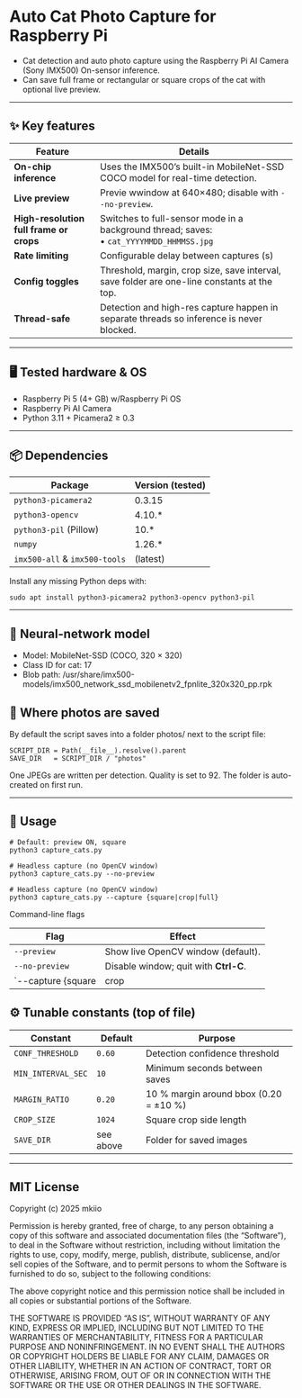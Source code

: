 # Auto Cat Photo Capture for Raspberry Pi

* Cat detection and auto photo capture using the Raspberry Pi AI Camera (Sony IMX500) On-sensor inference.  
* Can save full frame or rectangular or square crops of the cat with optional live preview.
---

## ✨ Key features

| Feature | Details |
|---------|---------|
| **On-chip inference** | Uses the IMX500’s built-in MobileNet-SSD COCO model for real-time detection. |
| **Live preview** | Previe wwindow at 640×480; disable with `--no-preview`. |
| **High-resolution full frame or crops** | Switches to full-sensor mode in a background thread; saves:<br>• `cat_YYYYMMDD_HHMMSS.jpg` |
| **Rate limiting** | Configurable delay between captures (s)|
| **Config toggles** | Threshold, margin, crop size, save interval, save folder are one-line constants at the top. |
| **Thread-safe** | Detection and high-res capture happen in separate threads so inference is never blocked. |

---

## 🖥️ Tested hardware & OS

* Raspberry Pi 5 (4+ GB) w/Raspberry Pi OS
* Raspberry Pi AI Camera 
* Python 3.11 + Picamera2 ≥ 0.3

---

## 📦 Dependencies

| Package | Version (tested) |
|---------|------------------|
| `python3-picamera2` | 0.3.15 |
| `python3-opencv`    | 4.10.* |
| `python3-pil` (Pillow) | 10.* |
| `numpy`             | 1.26.* |
| `imx500-all` & `imx500-tools` | (latest) |

Install any missing Python deps with:

```
sudo apt install python3-picamera2 python3-opencv python3-pil
```

---

## 🤖 Neural-network model

* Model: MobileNet-SSD (COCO, 320 × 320)
* Class ID for cat: 17
* Blob path: /usr/share/imx500-models/imx500_network_ssd_mobilenetv2_fpnlite_320x320_pp.rpk

## 📂 Where photos are saved

By default the script saves into a folder photos/ next to the script file:
```
SCRIPT_DIR = Path(__file__).resolve().parent
SAVE_DIR   = SCRIPT_DIR / "photos"
```
One JPEGs are written per detection. Quality is set to 92. The folder is auto-created on first run.

---

## 🚀 Usage
```
# Default: preview ON, square
python3 capture_cats.py

# Headless capture (no OpenCV window)
python3 capture_cats.py --no-preview

# Headless capture (no OpenCV window)
python3 capture_cats.py --capture {square|crop|full} 
```

Command-line flags


| Flag | Effect |
|------|--------|
| `--preview`     | Show live OpenCV window (default). |
| `--no-preview`  | Disable window; quit with **Ctrl-C**. |
| `--capture {square|crop|full}` | Change capture format |

## ⚙️ Tunable constants (top of file)

| Constant | Default | Purpose |
|----------|---------|---------|
| `CONF_THRESHOLD`   | `0.60` | Detection confidence threshold |
| `MIN_INTERVAL_SEC` | `10`   | Minimum seconds between saves |
| `MARGIN_RATIO`     | `0.20` | 10 % margin around bbox (0.20 = ±10 %) |
| `CROP_SIZE`        | `1024` | Square crop side length |
| `SAVE_DIR`         | see above | Folder for saved images |

---

## MIT License

Copyright (c) 2025 mkiio

Permission is hereby granted, free of charge, to any person obtaining a copy
of this software and associated documentation files (the “Software”), to deal
in the Software without restriction, including without limitation the rights
to use, copy, modify, merge, publish, distribute, sublicense, and/or sell
copies of the Software, and to permit persons to whom the Software is
furnished to do so, subject to the following conditions:

The above copyright notice and this permission notice shall be included in
all copies or substantial portions of the Software.

THE SOFTWARE IS PROVIDED “AS IS”, WITHOUT WARRANTY OF ANY KIND, EXPRESS OR
IMPLIED, INCLUDING BUT NOT LIMITED TO THE WARRANTIES OF MERCHANTABILITY,
FITNESS FOR A PARTICULAR PURPOSE AND NONINFRINGEMENT. IN NO EVENT SHALL THE
AUTHORS OR COPYRIGHT HOLDERS BE LIABLE FOR ANY CLAIM, DAMAGES OR OTHER
LIABILITY, WHETHER IN AN ACTION OF CONTRACT, TORT OR OTHERWISE, ARISING FROM,
OUT OF OR IN CONNECTION WITH THE SOFTWARE OR THE USE OR OTHER DEALINGS IN
THE SOFTWARE.
